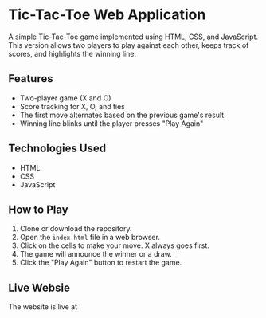 # Tic-Tac-Toe Web Application

A simple Tic-Tac-Toe game implemented using HTML, CSS, and JavaScript. This version allows two players to play against each other, keeps track of scores, and highlights the winning line.

## Features

- Two-player game (X and O)
- Score tracking for X, O, and ties
- The first move alternates based on the previous game's result
- Winning line blinks until the player presses "Play Again"

## Technologies Used

- HTML
- CSS
- JavaScript

## How to Play

1. Clone or download the repository.
2. Open the `index.html` file in a web browser.
3. Click on the cells to make your move. X always goes first.
4. The game will announce the winner or a draw.
5. Click the "Play Again" button to restart the game.

## Live Websie
The website is live at 

